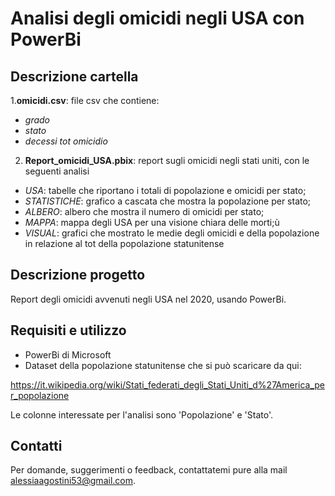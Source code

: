 # Analisi degli omicidi negli USA con PowerBi

## Descrizione cartella

1.**omicidi.csv**: file csv che contiene:
- *grado*
- *stato*
- *decessi tot omicidio*

2. **Report_omicidi_USA.pbix**: report sugli omicidi negli stati uniti, con le seguenti analisi
- *USA*: tabelle che riportano i totali di popolazione e omicidi per stato;
- *STATISTICHE*: grafico a cascata che mostra la popolazione per stato;
- *ALBERO*: albero che mostra il numero di omicidi per stato;
- *MAPPA*: mappa degli USA per una visione chiara delle morti;ù
- *VISUAL*: grafici che mostrato le medie degli omicidi e della popolazione in relazione al tot della popolazione statunitense 

## Descrizione progetto

Report degli omicidi avvenuti negli USA nel 2020, usando PowerBi.

## Requisiti e utilizzo 
- PowerBi di Microsoft
- Dataset della popolazione statunitense che  si può scaricare da qui:

https://it.wikipedia.org/wiki/Stati_federati_degli_Stati_Uniti_d%27America_per_popolazione

Le colonne interessate per l'analisi sono 'Popolazione' e 'Stato'.

## Contatti
Per domande, suggerimenti o feedback, contattatemi pure alla mail alessiaagostini53@gmail.com.
